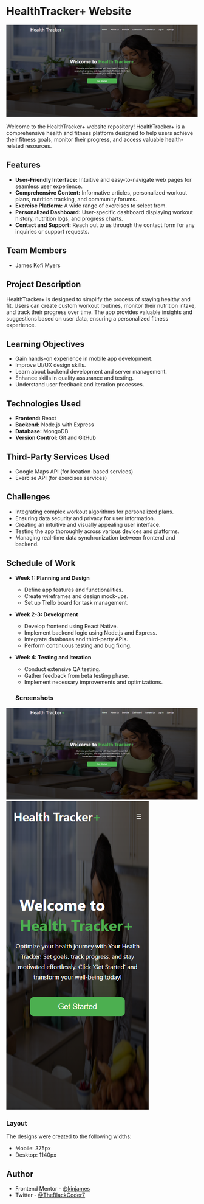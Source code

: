 # HealthTracker+ Website

![HealthTracker+](./src/images/main-img.png)

Welcome to the HealthTracker+ website repository! HealthTracker+ is a comprehensive health and fitness platform designed to help users achieve their fitness goals, monitor their progress, and access valuable health-related resources.

## Features

- **User-Friendly Interface:** Intuitive and easy-to-navigate web pages for seamless user experience.
- **Comprehensive Content:** Informative articles, personalized workout plans, nutrition tracking, and community forums.
- **Exercise Platform:** A wide range of exercises to select from.
- **Personalized Dashboard:** User-specific dashboard displaying workout history, nutrition logs, and progress charts.
- **Contact and Support:** Reach out to us through the contact form for any inquiries or support requests.

## Team Members

- James Kofi Myers

## Project Description

HealthTracker+ is designed to simplify the process of staying healthy and fit. Users can create custom workout routines, monitor their nutrition intake, and track their progress over time. The app provides valuable insights and suggestions based on user data, ensuring a personalized fitness experience.

## Learning Objectives

- Gain hands-on experience in mobile app development.
- Improve UI/UX design skills.
- Learn about backend development and server management.
- Enhance skills in quality assurance and testing.
- Understand user feedback and iteration processes.

## Technologies Used

- **Frontend:** React
- **Backend:** Node.js with Express
- **Database:** MongoDB
- **Version Control:** Git and GitHub

## Third-Party Services Used

- Google Maps API (for location-based services)
- Exercise API (for exercises services)

## Challenges

- Integrating complex workout algorithms for personalized plans.
- Ensuring data security and privacy for user information.
- Creating an intuitive and visually appealing user interface.
- Testing the app thoroughly across various devices and platforms.
- Managing real-time data synchronization between frontend and backend.

## Schedule of Work

- **Week 1: Planning and Design**

  - Define app features and functionalities.
  - Create wireframes and design mock-ups.
  - Set up Trello board for task management.

- **Week 2-3: Development**

  - Develop frontend using React Native.
  - Implement backend logic using Node.js and Express.
  - Integrate databases and third-party APIs.
  - Perform continuous testing and bug fixing.

- **Week 4: Testing and Iteration**

  - Conduct extensive QA testing.
  - Gather feedback from beta testing phase.
  - Implement necessary improvements and optimizations.

  ### Screenshots

![Desktop Design](./src/images/main-img.png)
![Mobile Design](./src/images/mobile-view.png)

### Layout

The designs were created to the following widths:

- Mobile: 375px
- Desktop: 1140px

## Author

- Frontend Mentor - [@kinjames](https://www.frontendmentor.io/profile/kinjames)
- Twitter - [@TheBlackCoder7](https://twitter.com/TheBlackCoder7)
